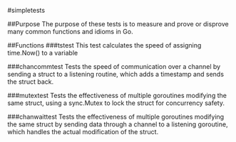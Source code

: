 #simpletests

##Purpose
The purpose of these tests is to measure and prove or disprove many common functions and idioms in Go.

##Functions
###tstest
This test calculates the speed of assigning time.Now() to a variable

###chancommtest
Tests the speed of communication over a channel by sending a struct to a listening routine, which adds a
timestamp and sends the struct back.

###mutextest
Tests the effectiveness of multiple goroutines modifying the same struct, using a sync.Mutex to lock the
struct for concurrency safety.

###chanwaittest
Tests the effectiveness of multiple goroutines modifying the same struct by sending data through a channel
to a listening goroutine, which handles the actual modification of the struct.

